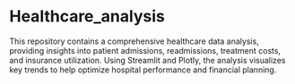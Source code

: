 # Healthcare_analysis
 This repository contains a comprehensive healthcare data analysis, providing insights into patient admissions, readmissions, treatment costs, and insurance utilization. Using Streamlit and Plotly, the analysis visualizes key trends to help optimize hospital performance and financial planning.
